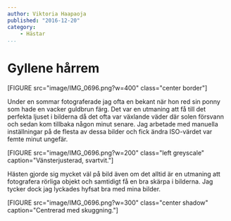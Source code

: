 ```yaml
---
author: Viktoria Haapaoja
published: "2016-12-20"
category:
    - Hästar
...
```


Gyllene hårrem
===============

[FIGURE src="image/IMG_0696.png?w=400" class="center border"]

Under en sommar fotograferade jag ofta en bekant när hon red sin ponny som hade en vacker
guldbrun färg. Det var en utmaning att få till det perfekta ljuset i bilderna då
det ofta var växlande väder där solen försvann och sedan kom tillbaka någon minut
senare. Jag arbetade med manuella inställningar på de flesta av dessa bilder och
fick ändra ISO-värdet var femte minut ungefär.

<!--more-->

[FIGURE src="image/IMG_0696.png?w=200" class="left greyscale" caption="Vänsterjusterad, svartvit."]

Hästen gjorde sig mycket väl på bild även om det alltid är en utmaning att fotografera
rörliga objekt och samtidigt få en bra skärpa i bilderna. Jag tycker dock jag lyckades
hyfsat bra med mina bilder.

[FIGURE src="image/IMG_0696.png?w=300" class="center shadow" caption="Centrerad med skuggning."]
